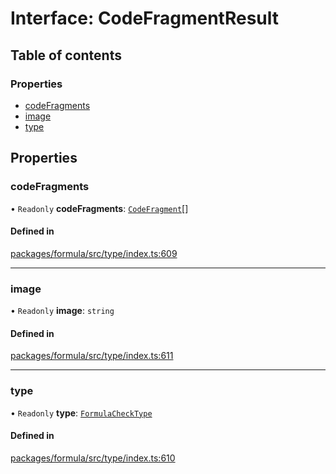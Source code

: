 # Interface: CodeFragmentResult

## Table of contents

### Properties

- [codeFragments](CodeFragmentResult.md#codefragments)
- [image](CodeFragmentResult.md#image)
- [type](CodeFragmentResult.md#type)

## Properties

### <a id="codefragments" name="codefragments"></a> codeFragments

• `Readonly` **codeFragments**: [`CodeFragment`](../README.md#codefragment)[]

#### Defined in

[packages/formula/src/type/index.ts:609](https://github.com/mashcard/mashcard/blob/main/packages/formula/src/type/index.ts#L609)

---

### <a id="image" name="image"></a> image

• `Readonly` **image**: `string`

#### Defined in

[packages/formula/src/type/index.ts:611](https://github.com/mashcard/mashcard/blob/main/packages/formula/src/type/index.ts#L611)

---

### <a id="type" name="type"></a> type

• `Readonly` **type**: [`FormulaCheckType`](../README.md#formulachecktype)

#### Defined in

[packages/formula/src/type/index.ts:610](https://github.com/mashcard/mashcard/blob/main/packages/formula/src/type/index.ts#L610)
